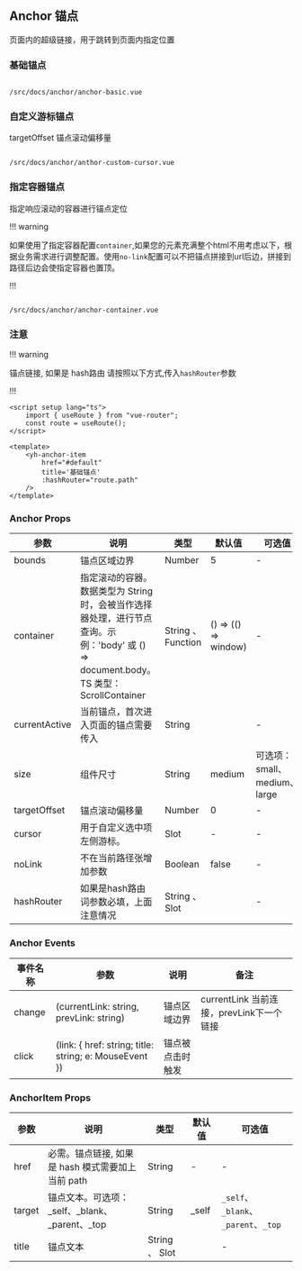 ## Anchor 锚点

页面内的超级链接，用于跳转到页面内指定位置

### 基础锚点 

``` yhht-plus-demo

/src/docs/anchor/anchor-basic.vue

```

### 自定义游标锚点

targetOffset 锚点滚动偏移量 

``` yhht-plus-demo

/src/docs/anchor/anthor-custom-cursor.vue

```

### 指定容器锚点

指定响应滚动的容器进行锚点定位


!!! warning 

如果使用了指定容器配置`container`,如果您的元素充满整个html不用考虑以下，根据业务需求进行调整配置。使用`no-link`配置可以不把锚点拼接到url后边，拼接到路径后边会使指定容器也置顶。

!!!

``` yhht-plus-demo

/src/docs/anchor/anchor-container.vue

```

### 注意

!!! warning 

锚点链接, 如果是 hash路由 请按照以下方式,传入`hashRouter`参数

!!!

```vue
<script setup lang="ts"> 
    import { useRoute } from "vue-router";
    const route = useRoute();
</script> 

<template> 
    <yh-anchor-item 
        href="#default" 
        title='基础锚点' 	
        :hashRouter="route.path"
    /> 
</template>
```
### Anchor Props

| 参数          | 说明                                                         | 类型              | 默认值               | 可选值                     |
| ------------- | ------------------------------------------------------------ | ----------------- | -------------------- | -------------------------- |
| bounds        | 锚点区域边界                                                 | Number            | 5                    | -                          |
| container     | 指定滚动的容器。数据类型为 String 时，会被当作选择器处理，进行节点查询。示例：'body' 或 () => document.body。TS 类型：ScrollContainer | String 、 Function | () => (() => window) | -                          |
| currentActive | 当前锚点，首次进入页面的锚点需要传入                         | String            |                      | -                          |
| size          | 组件尺寸                                                     | String            | medium               | 可选项：small、medium、large |
| targetOffset  | 锚点滚动偏移量                                               | Number            | 0                    | -                          |
| cursor        | 用于自定义选中项左侧游标。                                   | Slot              | -                    | -                          |
| noLink        | 不在当前路径张增加参数                                       | Boolean           | false                | -                          |
| hashRouter    | 如果是hash路由 词参数必填，上面注意情况                      | String 、 Slot     |                      | -                          |

### Anchor Events

| 事件名称 | 参数                                                   | 说明             | 备注                                     |
| -------- | ------------------------------------------------------ | ---------------- | ---------------------------------------- |
| change   | (currentLink: string, prevLink: string)                | 锚点区域边界     | currentLink 当前连接，prevLink下一个链接 |
| click    | (link: { href: string; title: string; e: MouseEvent }) | 锚点被点击时触发 |                                          |

### AnchorItem Props

| 参数   | 说明                                              | 类型          | 默认值 | 可选值                    |
| ------ | ------------------------------------------------- | ------------- | ------ | ------------------------- |
| href   | 必需。锚点链接, 如果是 hash 模式需要加上当前 path | String        | -      | -                         |
| target | 锚点文本。可选项：_self、_blank、_parent、_top       | String        | _self  | `_self`、`_blank`、`_parent`、`_top` |
| title  | 锚点文本                                          | String 、 Slot |        | -                         |